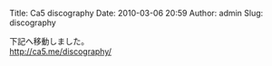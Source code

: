 Title: Ca5 discography
Date: 2010-03-06 20:59
Author: admin
Slug: discography

下記へ移動しました。  
<http://ca5.me/discography/>

